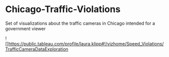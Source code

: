 # Chicago-Traffic-Violations
Set of visualizations about the traffic cameras in Chicago intended for a government viewer

![]https://public.tableau.com/profile/laura.klipp#!/vizhome/Speed_Violations/TrafficCameraDataExploration

